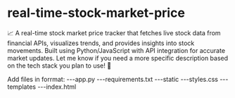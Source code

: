 # real-time-stock-market-price
📈 A real-time stock market price tracker that fetches live stock data from financial APIs, visualizes trends, and provides insights into stock movements. Built using Python/JavaScript with API integration for accurate market updates.  Let me know if you need a more specific description based on the tech stack you plan to use! 🚀

Add files in forrmat: 
            ---app.py
            ---requirements.txt
            ---static
                     ---styles.css
            ---templates
                     ---index.html
